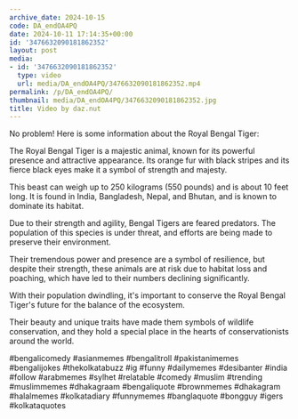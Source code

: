 ```yaml
---
archive_date: 2024-10-15
code: DA_endOA4PQ
date: 2024-10-11 17:14:35+00:00
id: '3476632090181862352'
layout: post
media:
- id: '3476632090181862352'
  type: video
  url: media/DA_endOA4PQ/3476632090181862352.mp4
permalink: /p/DA_endOA4PQ/
thumbnail: media/DA_endOA4PQ/3476632090181862352.jpg
title: Video by daz.nut
---
```


No problem! Here is some information about the Royal Bengal Tiger:  
  
The Royal Bengal Tiger is a majestic animal, known for its powerful presence and attractive appearance. Its orange fur with black stripes and its fierce black eyes make it a symbol of strength and majesty.  
  
This beast can weigh up to 250 kilograms (550 pounds) and is about 10 feet long. It is found in India, Bangladesh, Nepal, and Bhutan, and is known to dominate its habitat.  
  
Due to their strength and agility, Bengal Tigers are feared predators. The population of this species is under threat, and efforts are being made to preserve their environment.  
  
Their tremendous power and presence are a symbol of resilience, but despite their strength, these animals are at risk due to habitat loss and poaching, which have led to their numbers declining significantly.  
  
With their population dwindling, it's important to conserve the Royal Bengal Tiger's future for the balance of the ecosystem.  
  
Their beauty and unique traits have made them symbols of wildlife conservation, and they hold a special place in the hearts of conservationists around the world.  
  
#bengalicomedy #asianmemes #bengalitroll #pakistanimemes #bengalijokes #thekolkatabuzz #ig #funny #dailymemes #desibanter #india #follow #arabmemes #sylhet #relatable #comedy #muslim #trending #muslimmemes #dhakagraam #bengaliquote #brownmemes #dhakagram #halalmemes #kolkatadiary #funnymemes #banglaquote #bongguy #igers #kolkataquotes